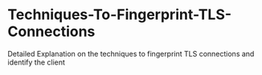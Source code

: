 # Techniques-To-Fingerprint-TLS-Connections
Detailed Explanation on the techniques to fingerprint TLS connections and identify the client
